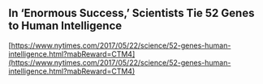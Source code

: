 ## In ‘Enormous Success,’ Scientists Tie 52 Genes to Human Intelligence
  
  [https://www.nytimes.com/2017/05/22/science/52-genes-human-intelligence.html?mabReward=CTM4](https://www.nytimes.com/2017/05/22/science/52-genes-human-intelligence.html?mabReward=CTM4)
